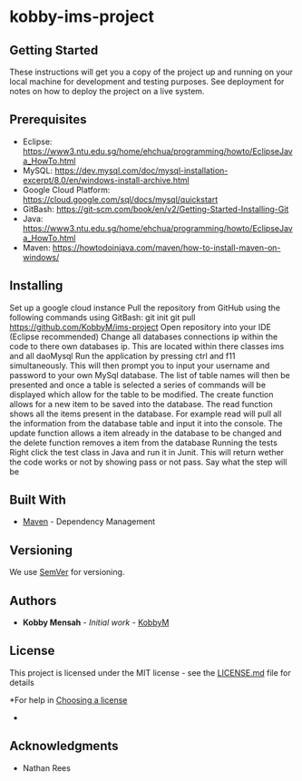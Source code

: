 # kobby-ims-project

## Getting Started
These instructions will get you a copy of the project up and running on your local machine for development and testing purposes. See deployment for notes on how to deploy the project on a live system.

## Prerequisites
* Eclipse: https://www3.ntu.edu.sg/home/ehchua/programming/howto/EclipseJava_HowTo.html
* MySQL: https://dev.mysql.com/doc/mysql-installation-excerpt/8.0/en/windows-install-archive.html
* Google Cloud Platform: https://cloud.google.com/sql/docs/mysql/quickstart
* GitBash: https://git-scm.com/book/en/v2/Getting-Started-Installing-Git
* Java: https://www3.ntu.edu.sg/home/ehchua/programming/howto/EclipseJava_HowTo.html
* Maven: https://howtodoinjava.com/maven/how-to-install-maven-on-windows/

## Installing
Set up a google cloud instance
Pull the repository from GitHub using the following commands using GitBash: git init git pull https://github.com/KobbyM/ims-project
Open repository into your IDE (Eclipse recommended)
Change all databases connections ip within the code to there own databases ip. This are located within there classes ims and all daoMysql
Run the application by pressing ctrl and f11 simultaneously. This will then prompt you to input your username and password to your own MySql database. The list of table names will then be presented and once a table is selected a series of commands will be displayed which allow for the table to be modified. The create function allows for a new item to be saved into the database. The read function shows all the items present in the database. For example read will pull all the information from the database table and input it into the console. The update function allows a item already in the database to be changed and the delete function removes a item from the database
Running the tests
Right click the test class in Java and run it in Junit. This will return wether the code works or not by showing pass or not pass.
Say what the step will be



## Built With


* [Maven](https://maven.apache.org/) - Dependency Management



## Versioning


We use [SemVer](http://semver.org/) for versioning.



## Authors


* **Kobby Mensah** - *Initial work* - [KobbyM](https://https://github.com/KobbyM)



## License


This project is licensed under the MIT license - see the [LICENSE.md](LICENSE.md) file for details 



*For help in [Choosing a license](https://choosealicense.com/)

*

## Acknowledgments


* Nathan Rees

